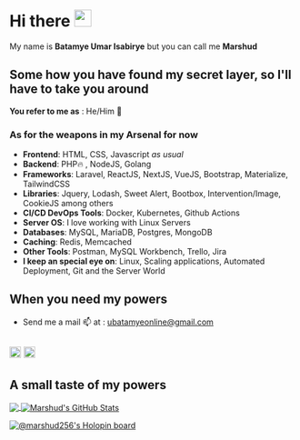 # Hi there <img src="https://raw.githubusercontent.com/MartinHeinz/MartinHeinz/master/wave.gif" width="30px"> 
My name is **Batamye Umar Isabirye** but you can call me **Marshud** 

## Some how you have found my secret layer, so I'll have to take you around

**You refer to me as** : He/Him :man:

### As for the weapons in my Arsenal for now
- **Frontend**: HTML, CSS, Javascript *as usual*
- **Backend**: PHP:fire: , NodeJS, Golang
- **Frameworks**: Laravel, ReactJS, NextJS, VueJS, Bootstrap, Materialize, TailwindCSS
- **Libraries**: Jquery, Lodash, Sweet Alert, Bootbox, Intervention/Image, CookieJS among others
- **CI/CD DevOps Tools**:  Docker, Kubernetes, Github Actions
- **Server OS**: I love working with Linux Servers
- **Databases**: MySQL, MariaDB, Postgres, MongoDB
- **Caching**: Redis, Memcached
- **Other Tools**: Postman, MySQL Workbench, Trello, Jira
- **I keep an special eye on**: Linux, Scaling applications, Automated Deployment, Git and the Server World

## When you need my powers
* Send me a mail :mailbox: at : ubatamyeonline@gmail.com

[<img src='https://cdn.jsdelivr.net/npm/simple-icons@3.0.1/icons/linkedin.svg' alt='linkedin' height='20'>](https://www.linkedin.com/in/oumar-marshud-9a1666b3/) [<img src='https://cdn.jsdelivr.net/npm/simple-icons@3.0.1/icons/twitter.svg' alt='twitter' height='20'>](https://twitter.com/marshud256) 
---

## A small taste of my powers
<a href="https://github.com/Marshud/Marshud">
  <img align="center" src="https://github-readme-stats.vercel.app/api/top-langs/?username=Marshud&hide=java,html&title_color=ffffff&text_color=c9cacc&icon_color=2bbc8a&bg_color=1d1f21" />
</a>
<a href="https://github.com/Marshud">
  <img align="center" src="https://github-readme-stats.vercel.app/api?username=Marshud&show_icons=true&line_height=27&count_private=true&title_color=ffffff&text_color=c9cacc&icon_color=2bbc8a&bg_color=1d1f21" alt="Marshud's GitHub Stats" />
</a>

[![@marshud256's Holopin board](https://holopin.io/api/user/board?user=marshud256)](https://holopin.io/@marshud256)

<!--
**Marshud/Marshud** is a ✨ _special_ ✨ repository because its `README.md` (this file) appears on your GitHub profile.

Here are some ideas to get you started:

- 🔭 I’m currently working on ...
- 🌱 I’m currently learning ...
- 👯 I’m looking to collaborate on ...
- 🤔 I’m looking for help with ...
- 💬 Ask me about ...
- 📫 How to reach me: ...
- 😄 Pronouns: ...
- ⚡ Fun fact: ...
-->
